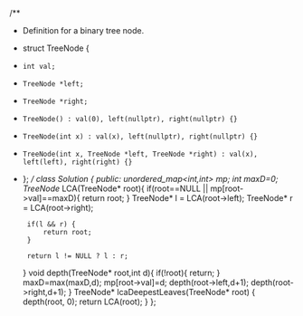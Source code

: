 /**
 * Definition for a binary tree node.
 * struct TreeNode {
 *     int val;
 *     TreeNode *left;
 *     TreeNode *right;
 *     TreeNode() : val(0), left(nullptr), right(nullptr) {}
 *     TreeNode(int x) : val(x), left(nullptr), right(nullptr) {}
 *     TreeNode(int x, TreeNode *left, TreeNode *right) : val(x), left(left), right(right) {}
 * };
 */
class Solution {
public:
    unordered_map<int,int> mp;
    int maxD=0;
    TreeNode* LCA(TreeNode* root){
        if(root==NULL || mp[root->val]==maxD){
            return root;
        }
        TreeNode* l = LCA(root->left);
        TreeNode* r = LCA(root->right);

        if(l && r) {
            return root;
        }

        return l != NULL ? l : r;
    }
    void depth(TreeNode* root,int d){
        if(!root){
            return;
        }
        maxD=max(maxD,d);
        mp[root->val]=d;
        depth(root->left,d+1);
        depth(root->right,d+1);
    }
    TreeNode* lcaDeepestLeaves(TreeNode* root) {
        depth(root, 0);
        return LCA(root);
    }
};
